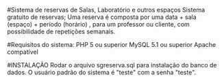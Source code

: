 #Sistema de reservas de Salas, Laboratório e outros espaços
Sistema gratuito de reservas;
Uma reserva é composta por uma data + sala (espaço)  + período (horário) , para um professor ou cliente, com possibilidade de repetições semanais.

#Requisitos do sistema:
PHP 5 ou superior
MySQL 5.1 ou superior
Apache compatível

#INSTALAÇÃO
Rodar o arquivo sgreserva.sql para instalação do banco de dados.
O usuário padrão do sistema é "teste" com a senha "teste".
